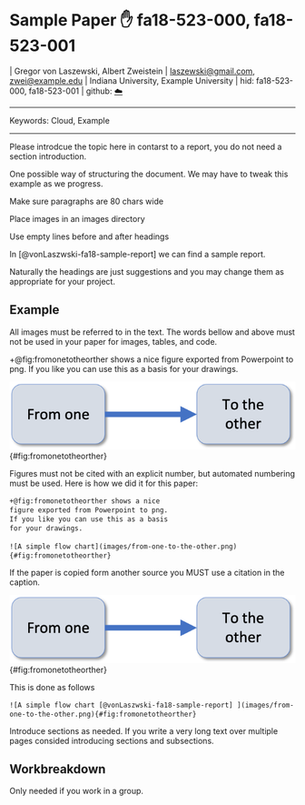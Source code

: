 # Sample Paper :hand: fa18-523-000, fa18-523-001

| Gregor von Laszewski, Albert Zweistein
| laszewski@gmail.com, zwei@example.edu
| Indiana University, Example University
| hid: fa18-523-000, fa18-523-001
| github: [:cloud:](https://github.com/cloudmesh-community/proceedings-fa18/blob/master/paper/paper.md)


---

Keywords: Cloud, Example

---

Please introdcue the topic here in contarst to a report, you do not
need a section introduction.

One possible way of structuring the document.
We may have to tweak this example as we progress.

Make sure paragraphs are 80 chars wide 

Place images in an images directory

Use empty lines before and after headings

In [@vonLaszwski-fa18-sample-report] we can find a sample report.

Naturally the headings are just suggestions and you may change them as
appropriate for your project.

## Example

All images must be referred to in the text. The words bellow and above
must not be used in your paper for images, tables, and code.

+@fig:fromonetotheorther shows a nice figure exported from Powerpoint
to png. If you like you can use this as a basis for your drawings.

![A simple flow chart](images/from-one-to-the-other.png){#fig:fromonetotheorther}

Figures must not be cited with an explicit number, but automated
numbering must be used. Here is how we did it for this paper:

```
+@fig:fromonetotheorther shows a nice
figure exported from Powerpoint to png.
If you like you can use this as a basis
for your drawings.

![A simple flow chart](images/from-one-to-the-other.png){#fig:fromonetotheorther}
```

If the paper is copied form another source you MUST use a citation in the caption. 

![A simple flow chart [@vonLaszwski-fa18-sample-report] ](images/from-one-to-the-other.png){#fig:fromonetotheorther}

This is done as follows

```
![A simple flow chart [@vonLaszwski-fa18-sample-report] ](images/from-one-to-the-other.png){#fig:fromonetotheorther}
```

Introduce sections as needed. If you write a very long text over
multiple pages consided introducing sections and subsections.

## Workbreakdown

Only needed if you work in a group.

